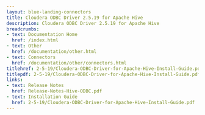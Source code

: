 ```yaml
---
layout: blue-landing-connectors
title: Cloudera ODBC Driver 2.5.19 for Apache Hive
description: Cloudera ODBC Driver 2.5.19 for Apache Hive
breadcrumbs:
- text: Documentation Home
  href: /index.html
- text: Other
  href: /documentation/other.html
- text: Connectors
  href: /documentation/other/connectors.html
titlehref: 2-5-19/Cloudera-ODBC-Driver-for-Apache-Hive-Install-Guide.pdf
titlepdf: 2-5-19/Cloudera-ODBC-Driver-for-Apache-Hive-Install-Guide.pdf
links:
- text: Release Notes
  href: Release-Notes-Hive-ODBC.pdf
- text: Installation Guide
  href: 2-5-19/Cloudera-ODBC-Driver-for-Apache-Hive-Install-Guide.pdf
---
```

